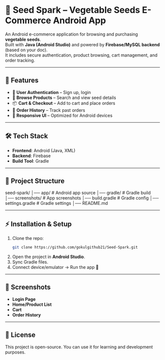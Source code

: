 # 🌱 Seed Spark – Vegetable Seeds E-Commerce Android App

An Android e-commerce application for browsing and purchasing **vegetable seeds**.  
Built with **Java (Android Studio)** and powered by **Firebase/MySQL backend** (based on your doc).  
It includes secure authentication, product browsing, cart management, and order tracking.

---

## 🚀 Features
- 🔐 **User Authentication** – Sign up, login
- 🛒 **Browse Products** – Search and view seed details
- 📦 **Cart & Checkout** – Add to cart and place orders
- 📜 **Order History** – Track past orders
- 📱 **Responsive UI** – Optimized for Android devices

---

## 🛠 Tech Stack
- **Frontend**: Android (Java, XML)
- **Backend**: Firebase
- **Build Tool**: Gradle

---

## 📂 Project Structure

seed-spark/
│── app/              # Android app source
│── gradle/           # Gradle build
│── screenshots/      # App screenshots
│── build.gradle      # Gradle config
│── settings.gradle   # Gradle settings
│── README.md

---

## ⚡ Installation & Setup
1. Clone the repo:
   ```bash
   git clone https://github.com/gokulgithub21/Seed-Spark.git
   ```
2. Open the project in **Android Studio**.
3. Sync Gradle files.
4. Connect device/emulator → Run the app 🚀

---

## 📸 Screenshots


- **Login Page**  
- **Home/Product List**  
- **Cart**  
- **Order History**  

---

## 📜 License
This project is open-source. You can use it for learning and development purposes.
